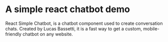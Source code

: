 # A simple react chatbot demo
React Simple Chatbot, is a chatbot component used to create conversation chats. Created by Lucas Bassetti, it is a fast way to get a custom, mobile-friendly chatbot on any website.
## 